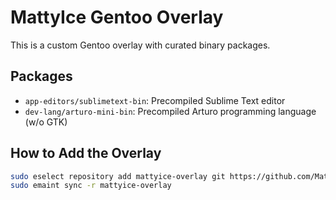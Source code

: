 # MattyIce Gentoo Overlay

This is a custom Gentoo overlay with curated binary packages.

## Packages

- `app-editors/sublimetext-bin`: Precompiled Sublime Text editor
- `dev-lang/arturo-mini-bin`: Precompiled Arturo programming language (w/o GTK)

## How to Add the Overlay

```bash
sudo eselect repository add mattyice-overlay git https://github.com/Matt-y-Ice/mattyice-overlay.git
sudo emaint sync -r mattyice-overlay
```
